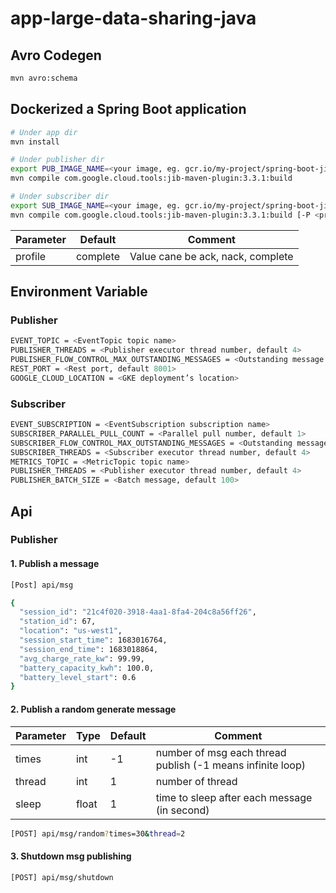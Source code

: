 # app-large-data-sharing-java

## Avro Codegen
```bash
mvn avro:schema
```

## Dockerized a Spring Boot application
```bash
# Under app dir
mvn install

# Under publisher dir
export PUB_IMAGE_NAME=<your image, eg. gcr.io/my-project/spring-boot-jib>
mvn compile com.google.cloud.tools:jib-maven-plugin:3.3.1:build

# Under subscriber dir
export SUB_IMAGE_NAME=<your image, eg. gcr.io/my-project/spring-boot-jib>
mvn compile com.google.cloud.tools:jib-maven-plugin:3.3.1:build [-P <profile>]
```

| Parameter | Default  | Comment                           | 
|-----------|----------|-----------------------------------|
| profile   | complete | Value cane be ack, nack, complete | 


## Environment Variable
### Publisher
```bash
EVENT_TOPIC = <EventTopic topic name>
PUBLISHER_THREADS = <Publisher executor thread number, default 4>
PUBLISHER_FLOW_CONTROL_MAX_OUTSTANDING_MESSAGES = <Outstanding message number, default 100>
REST_PORT = <Rest port, default 8001>
GOOGLE_CLOUD_LOCATION = <GKE deployment’s location>
```

### Subscriber
```bash
EVENT_SUBSCRIPTION = <EventSubscription subscription name>
SUBSCRIBER_PARALLEL_PULL_COUNT = <Parallel pull number, default 1>
SUBSCRIBER_FLOW_CONTROL_MAX_OUTSTANDING_MESSAGES = <Outstanding message number, default 100>
SUBSCRIBER_THREADS = <Subscriber executor thread number, default 4>
METRICS_TOPIC = <MetricTopic topic name>
PUBLISHER_THREADS = <Publisher executor thread number, default 4>
PUBLISHER_BATCH_SIZE = <Batch message, default 100>
```

## Api
### Publisher
#### 1. Publish a message
```bash
[Post] api/msg

{
  "session_id": "21c4f020-3918-4aa1-8fa4-204c8a56ff26",
  "station_id": 67,
  "location": "us-west1",
  "session_start_time": 1683016764,
  "session_end_time": 1683018864,
  "avg_charge_rate_kw": 99.99,
  "battery_capacity_kwh": 100.0,
  "battery_level_start": 0.6
}
```

#### 2. Publish a random generate message
| Parameter | Type  | Default | Comment                                                    |
|-----------|-------|---------|------------------------------------------------------------|
| times     | int   | -1      | number of msg each thread publish (-1 means infinite loop) |
| thread    | int   | 1       | number of thread                                           |
| sleep     | float | 1       | time to sleep after each message (in second)               |

```bash
[POST] api/msg/random?times=30&thread=2
```

#### 3. Shutdown msg publishing

```bash
[POST] api/msg/shutdown
```
